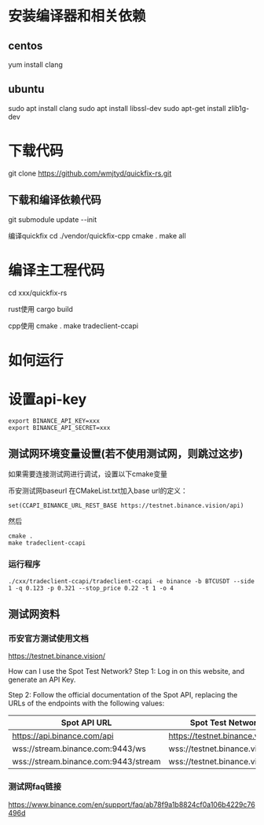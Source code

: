 # 安装编译器和相关依赖
## centos
yum install clang
## ubuntu
sudo apt install clang
sudo apt install libssl-dev
sudo apt-get install zlib1g-dev

# 下载代码
git clone https://github.com/wmjtyd/quickfix-rs.git

## 下载和编译依赖代码 
git submodule update --init

编译quickfix
cd ./vendor/quickfix-cpp
cmake .
make all

# 编译主工程代码
cd xxx/quickfix-rs

rust使用 
cargo build

cpp使用 
cmake .
make tradeclient-ccapi


# 如何运行
# 设置api-key
```
export BINANCE_API_KEY=xxx
export BINANCE_API_SECRET=xxx
```

## 测试网环境变量设置(若不使用测试网，则跳过这步)
如果需要连接测试网进行调试，设置以下cmake变量

币安测试网baseurl
在CMakeList.txt加入base url的定义：
```
set(CCAPI_BINANCE_URL_REST_BASE https://testnet.binance.vision/api)
```
然后
```
cmake .
make tradeclient-ccapi
```

### 运行程序
```
./cxx/tradeclient-ccapi/tradeclient-ccapi -e binance -b BTCUSDT --side 1 -q 0.123 -p 0.321 --stop_price 0.22 -t 1 -o 4
```

## 测试网资料
### 币安官方测试使用文档
https://testnet.binance.vision/

How can I use the Spot Test Network?
Step 1: Log in on this website, and generate an API Key.

Step 2: Follow the official documentation of the Spot API, replacing the URLs of the endpoints with the following values:

|Spot API URL|	Spot Test Network URL|
|----|----|
|https://api.binance.com/api|	https://testnet.binance.vision/api
|wss://stream.binance.com:9443/ws|	wss://testnet.binance.vision/ws|
|wss://stream.binance.com:9443/stream|	wss://testnet.binance.vision/stream|

### 测试网faq链接
https://www.binance.com/en/support/faq/ab78f9a1b8824cf0a106b4229c76496d